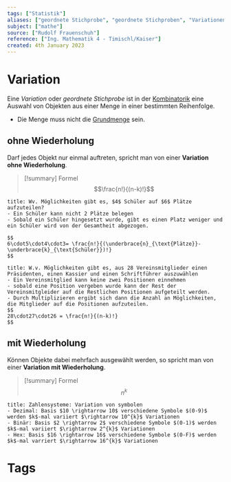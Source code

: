 ```yaml
---
tags: ["Statistik"]
aliases: ["geordnete Stichprobe", "geordnete Stichproben", "Variationen"]
subject: ["mathe"]
source: ["Rudolf Frauenschuh"]
reference: ["Ing. Mathematik 4 - Timischl/Kaiser"]
created: 4th January 2023
---
```


# Variation
Eine *Variation* oder *geordnete Stichprobe* ist in der [Kombinatorik](Kombinatorik.md) eine Auswahl von Objekten aus einer Menge in einer bestimmten Reihenfolge.
- Die Menge muss nicht die [Grundmenge](Grundmenge.md) sein.
## ohne Wiederholung
Darf jedes Objekt nur einmal auftreten, spricht man von einer **Variation ohne Wiederholung**.

>[!summary] Formel
> $$\frac{n!}{(n-k)!}$$


```ad-example
title: Wv. Möglichkeiten gibt es, $4$ Schüler auf $6$ Plätze aufzuteilen?
- Ein Schüler kann nicht 2 Plätze belegen
- Sobald ein Schüler hingesetzt wurde, gibt es einen Platz weniger und ein Schüler wird von der Gesamtheit abgezogen. 

$$
6\cdot5\cdot4\cdot3= \frac{n!}{(\underbrace{n}_{\text{Plätze}}-\underbrace{k}_{\text{Schüler}})!}
$$
```

```ad-example
title: W.v. Möglichkeiten gibt es, aus 28 Vereinsmitglieder einen Präsidenten, einen Kassier und einen Schriftführer auszuwählen
- Ein Vereinsmitglied kann keine zwei Positionen einnehmen
- sobald eine Position vergeben wurde kann der Rest der Vereinsmitgleider auf die Restlichen Positionen aufgeteilt werden.
- Durch Multiplizieren ergibt sich dann die Anzahl an Möglichkeiten, die Mitglieder auf die Positionen aufzuteilen.
$$
28\cdot27\cdot26 = \frac{n!}{(n-k)!}
$$
```

## mit Wiederholung
Können Objekte dabei mehrfach ausgewählt werden, so spricht man von einer **Variation mit Wiederholung**.
>[!summary] Formel
$$n^{k}$$


```ad-example
title: Zahlensysteme: Variation von symbolen
- Dezimal: Basis $10 \rightarrow 10$ verschiedene Symbole $(0-9)$ werden $k$-mal variiert $\rightarrow 10^{k}$ Variationen
- Binär: Basis $2 \rightarrow 2$ verschiedene Symbole $(0-1)$ werden $k$-mal variiert $\rightarrow 2^{k}$ Variationen
- Hex: Basis $16 \rightarrow 16$ verschiedene Symbole $(0-F)$ werden $k$-mal varriert $\rightarrow 16^{k}$ Variationen
```

# Tags